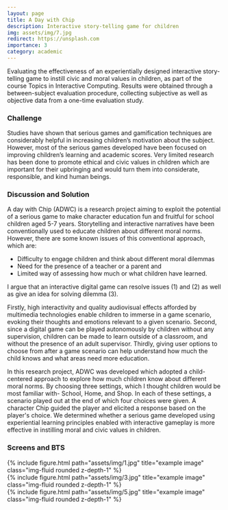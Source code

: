```yaml
---
layout: page
title: A Day with Chip
description: Interactive story-telling game for children
img: assets/img/7.jpg
redirect: https://unsplash.com
importance: 3
category: academic
---
```


Evaluating the effectiveness of an experientially designed interactive story-telling game to instill civic and moral values in children, as part of the course Topics in Interactive Computing. Results were obtained through a between-subject evaluation procedure, collecting subjective as well as objective data from a one-time evaluation study.

### Challenge
Studies have shown that serious games and gamification techniques are considerably helpful in increasing children’s motivation about the subject. However, most of the serious games developed have been focused on improving children’s learning and academic scores. Very limited research has been done to promote ethical and civic values in children which are important for their upbringing and would turn them into considerate, responsible, and kind human beings.

### Discussion and Solution
A day with Chip (ADWC) is a research project aiming to exploit the potential of a serious game to make character education fun and fruitful for school children aged 5-7 years. Storytelling and interactive narratives have been conventionally used to educate children about different moral norms. However, there are some known issues of this conventional approach, which are:

* Difficulty to engage children and think about different moral dilemmas
* Need for the presence of a teacher or a parent and
* Limited way of assessing how much or what children have learned.

I argue that an interactive digital game can resolve issues (1) and (2) as well as give an idea for solving dilemma (3).

Firstly, high interactivity and quality audiovisual effects afforded by multimedia technologies enable children to immerse in a game scenario, evoking their thoughts and emotions relevant to a given scenario. Second, since a digital game can be played autonomously by children without any supervision, children can be made to learn outside of a classroom, and without the presence of an adult supervisor. Thirdly, giving user options to choose from after a game scenario can help understand how much the child knows and what areas need more education.

In this research project, ADWC was developed which adopted a child-centered approach to explore how much children know about different moral norms. By choosing three settings, which I thought children would be most familiar with- School, Home, and Shop. In each of these settings, a scenario played out at the end of which four choices were given. A character Chip guided the player and elicited a response based on the player's choice. We determined whether a serious game developed using experiential learning principles enabled with interactive gameplay is more effective in instilling moral and civic values in children.

### Screens and BTS

<div class="row">
    <div class="col-sm mt-3 mt-md-0">
        {% include figure.html path="assets/img/1.jpg" title="example image" class="img-fluid rounded z-depth-1" %}
    </div>
    <div class="col-sm mt-3 mt-md-0">
        {% include figure.html path="assets/img/3.jpg" title="example image" class="img-fluid rounded z-depth-1" %}
    </div>
    <div class="col-sm mt-3 mt-md-0">
        {% include figure.html path="assets/img/5.jpg" title="example image" class="img-fluid rounded z-depth-1" %}
    </div>
</div>
